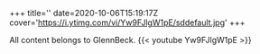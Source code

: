 +++
title=''
date=2020-10-06T15:19:17Z
cover='https://i.ytimg.com/vi/Yw9FJlgW1pE/sddefault.jpg'
+++

All content belongs to GlennBeck.
{{< youtube Yw9FJlgW1pE >}}
